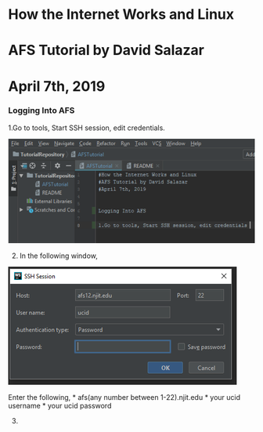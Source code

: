 # How the Internet Works and Linux
# AFS Tutorial by David Salazar
# April 7th, 2019


### Logging Into AFS

1.Go to tools, Start SSH session, edit credentials.

![alt text](img/AFSlogging1.PNG)

2. In the following window,

![alt text](img/AFSLogging2.PNG)

   Enter the following, 
    * afs(any number between 1-22).njit.edu
    * your ucid username
    * your ucid password
    
3. 

